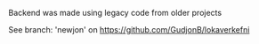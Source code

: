 Backend was made using legacy code from older projects

See branch: 'newjon' on https://github.com/GudjonB/lokaverkefni